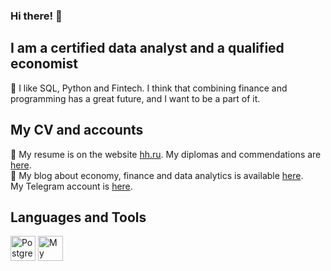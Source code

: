 ### Hi there! 👋

## I am a certified data analyst and a qualified economist
💚 I like SQL, Python and Fintech. I think that combining finance and programming has a great future, and I want to be a part of it.

## My CV and accounts
:page_facing_up: My resume is on the website [hh.ru](https://krasnodar.hh.ru/resume/130003eaff0bfcd9940039ed1f31397a6f4237). My diplomas and commendations are [here](https://drive.google.com/drive/folders/1Q1gyNSClVSQxuSWXPRCApyHxRt-_6TL4?usp=sharing).  
:pencil: My blog about economy, finance and data analytics is available [here](https://dzen.ru/financier_and_data_analyst).  
My Telegram account is [here](https://t.me/mher_dallakyan). 

## Languages and Tools
<img src="https://cdn.jsdelivr.net/gh/devicons/devicon/icons/postgresql/postgresql-original.svg" title="PostgreSQL" width="40"/>   <img src="https://cdn.jsdelivr.net/gh/devicons/devicon/icons/mysql/mysql-original.svg" title="My SQL" width="40"/>
